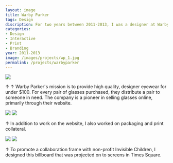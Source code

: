 ```yaml
---
layout: image
title: Warby Parker
tags: Design
discription: For two years between 2011-2013, I was a designer at Warby Parker, an online eyewear startup in New York City. As a part of the small team, I helped work on all aspects of the company's design, focusing primarily on the e-commerce site, but also special marketing pages, print collateral, and select brand pieces.
categories:
- Design
- Interactive
- Print
- Branding
year: 2011-2013
image: /images/projects/wp_1.jpg
permalink: /projects/warbyparker
---
```


<img src="/images/projects/wp_1.jpg">

<div class="images-right">
<p>&uarr; &uarr; Warby Parker's mission is to provide high quality, designer eyewear for under $100. For every pair of glasses purchased, they distribute a pair to someone in need. The company is a pioneer in selling glasses online, primarily through their website.</p></div>
<section class="clear"></section>

<img src="/images/projects/wp_2.jpg">
<img src="/images/projects/wp_3.jpg">

<div class="images-right">
<p>&uarr; In addition to work on the website, I also worked on packaging and print collateral.</p></div>
<section class="clear"></section>

<img src="/images/projects/wp_4.jpg">
<img src="/images/projects/wp_5.jpg">
<div class="images-right">
<p>&uarr; To promote a collaboration frame with non-profit Invisible Children, I designed this billboard that was projected on to screens in Times Square.</p></div>
